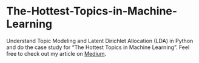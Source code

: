 # The-Hottest-Topics-in-Machine-Learning
Understand Topic Modeling and Latent Dirichlet Allocation (LDA) in Python and do the case study for “The Hottest Topics in Machine Learning”.
Feel free to check out my article on <a href="https://towardsdatascience.com/the-hottest-topics-in-machine-learning-866ae21ba22d">Medium</a>.
